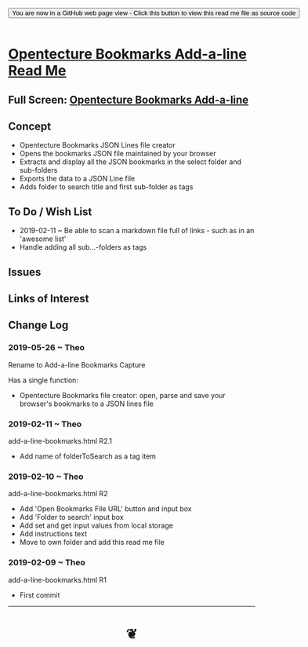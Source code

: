 
<span style=display:none; >[You are now in a GitHub source code view - click this link to view Read Me file as a web page]( https://opentecture.github.io/mindmapping/#sandbox/opentecture-bookmarks/add-a-line-bookmarks/README.md "View file as a web page." ) </span>

<div><input type=button class = "btn btn-secondary btn-sm" onclick=window.location.href="https://github.com/opentecture/mindmapping/blob/master/sandbox/opentecture-bookmarks/add-a-line-bookmarks/README.md"
value="You are now in a GitHub web page view - Click this button to view this read me file as source code" ></div>

<br>

# [Opentecture Bookmarks Add-a-line Read Me]( #add-a-line-bookmarks/README.md )

<!--
<iframe src=https://opentecture.github.io/mindmapping/sandbox/add-a-line-bookmarks/add-a-line-bookmarks.html width=100% height=500px >Iframes are not viewable in GitHub source code views</iframe>
_<small>Opentecture Bookmarks Add-a-line /small>_
-->

## Full Screen: [Opentecture Bookmarks Add-a-line ]( https://opentecture.github.io/mindmapping/sandbox/opentecture-bookmarks/add-a-line-bookmarks-capture/index.html )


## Concept

* Opentecture Bookmarks JSON Lines file creator
* Opens the bookmarks JSON file maintained by your browser
* Extracts and display all the JSON bookmarks in the select folder and sub-folders
* Exports the data to a JSON Line file
* Adds folder to search title and first sub-folder as tags



## To Do / Wish List

* 2019-02-11 ~ Be able to scan a markdown file full of links - such as in an 'awesome list'
* Handle adding all sub...-folders as tags

## Issues


<!--
## Things you can do u

Using the Script

* Click the three bars( 'hamburger menu icon' ) to slide the menu in and out
* Click the Octocat icon to view or edit the source code on GitHub
* Click on title to reload
* Press Control-U/Command-Option-U to view the source code
* Press Control-Shift-J/Command-Option-J to see if the JavaScript console reports any errors

Enhancing the Script

* Try adding a new menu module
* Translate into another language
-->


## Links of Interest



## Change Log


### 2019-05-26 ~ Theo

Rename to Add-a-line Bookmarks Capture

Has a single function:

* Opentecture Bookmarks file creator: open, parse and save your browser's bookmarks to a JSON lines file


### 2019-02-11 ~ Theo

add-a-line-bookmarks.html R2.1
* Add name of folderToSearch as a tag item

### 2019-02-10 ~ Theo

add-a-line-bookmarks.html R2
* Add 'Open Bookmarks File URL' button and input box
* Add 'Folder to search' input box
* Add set and get input values from local storage
* Add instructions text
* Move to own folder and add this read me file

### 2019-02-09 ~ Theo

add-a-line-bookmarks.html R1
* First commit


***

# <center title="hello!" ><a href=javascript:window.scrollTo(0,0); style=text-decoration:none; > ❦ </a></center>
